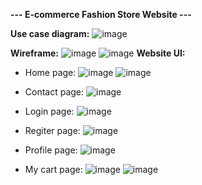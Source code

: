 **--- E-commerce Fashion Store Website ---**

**Use case diagram:**
![image](https://github.com/user-attachments/assets/4e8b57c1-fa3e-42ec-95c3-b07197a6146d)

****Wireframe**:**
![image](https://github.com/user-attachments/assets/ba945798-d229-4963-bf17-55e3c3aef842)
![image](https://github.com/user-attachments/assets/5f87dc6a-0837-4236-835a-158595edd23e)
****Website UI**:**
- Home page:
![image](https://github.com/user-attachments/assets/162650cf-feb4-46aa-9202-3d394db5aeff)
![image](https://github.com/user-attachments/assets/2868ca75-e161-4472-847f-de26d83d3f05)

- Contact page:
![image](https://github.com/user-attachments/assets/429f178b-d871-41a9-8061-a059f7ae00ac)

- Login page:
![image](https://github.com/user-attachments/assets/144a840c-7a0b-4991-a9c8-8727184d2d05)

- Regiter page:
![image](https://github.com/user-attachments/assets/08363cc4-732f-49ad-a960-9743e4170e57)

- Profile page:
![image](https://github.com/user-attachments/assets/e3d3e67a-4abb-49d0-b330-cc906bca8587)

- My cart page:
![image](https://github.com/user-attachments/assets/527b9549-2366-4050-a900-5ad80addffcc)
![image](https://github.com/user-attachments/assets/de27fcbd-48ea-425d-b959-4e42729e7b1c)

